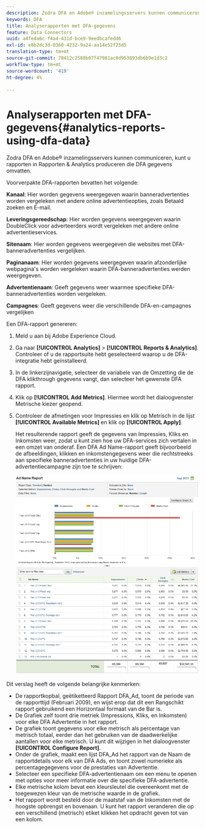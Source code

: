 ```yaml
---
description: Zodra DFA en Adobe® inzamelingsservers kunnen communiceren, kunt u rapporten in Rapporten & Analytics produceren die DFA gegevens omvatten.
keywords: DFA
title: Analyserapporten met DFA-gegevens
feature: Data Connectors
uuid: a4fe4a6c-f4a4-431d-bce9-9eedbcafedd6
exl-id: e8b2dc3d-0360-4232-9a24-aa14e52f25d5
translation-type: tm+mt
source-git-commit: 78412c2588b07f47981ac0d953893db6b9e1d3c2
workflow-type: tm+mt
source-wordcount: '419'
ht-degree: 4%

---
```


# Analyserapporten met DFA-gegevens{#analytics-reports-using-dfa-data}

Zodra DFA en Adobe® inzamelingsservers kunnen communiceren, kunt u rapporten in Rapporten &amp; Analytics produceren die DFA gegevens omvatten.

Voorverpakte DFA-rapporten bevatten het volgende:

**Kanaal**: Hier worden gegevens weergegeven waarin banneradvertenties worden vergeleken met andere online advertentieopties, zoals Betaald zoeken en E-mail.

**Leveringsgereedschap**: Hier worden gegevens weergegeven waarin DoubleClick voor adverteerders wordt vergeleken met andere online advertentieservices.

**Sitenaam**: Hier worden gegevens weergegeven die websites met DFA-banneradvertenties vergelijken.

**Paginanaam**: Hier worden gegevens weergegeven waarin afzonderlijke webpagina&#39;s worden vergeleken waarin DFA-banneradvertenties werden weergegeven.

**Advertentienaam**: Geeft gegevens weer waarmee specifieke DFA-banneradvertenties worden vergeleken.

**Campagnes**: Geeft gegevens weer die verschillende DFA-en-campagnes vergelijken

Een DFA-rapport genereren:

1. Meld u aan bij Adobe Experience Cloud.
1. Ga naar **[!UICONTROL Analytics]** > **[!UICONTROL Reports & Analytics]**. Controleer of u de rapportsuite hebt geselecteerd waarop u de DFA-integratie hebt geïnstalleerd.

1. In de linkerzijnavigatie, selecteer de variabele van de Omzetting die de DFA klikthrough gegevens vangt, dan selecteer het gewenste DFA rapport.
1. Klik op **[!UICONTROL Add Metrics]**. Hiermee wordt het dialoogvenster Metrische kiezer geopend.
1. Controleer de afmetingen voor Impressies en klik op Metrisch in de lijst **[!UICONTROL Available Metrics]** en klik op **[!UICONTROL Apply]**.

   Het resulterende rapport geeft de gegevens van Impressies, Kliks en Inkomsten weer, zodat u kunt zien hoe uw DFA-services zich vertalen in een omzet van onderaf.
Een DFA Ad Name-rapport geeft bijvoorbeeld de afbeeldingen, klikken en inkomstengegevens weer die rechtstreeks aan specifieke banneradvertenties in uw huidige DFA-advertentiecampagne zijn toe te schrijven:

   ![](assets/DFA_ad_name_report-sc15.png)

Dit verslag heeft de volgende belangrijke kenmerken:

* De rapportkopbal, geëtiketteerd Rapport DFA_Ad, toont de periode van de rapporttijd (Februari 2009), en wijst erop dat dit een Rangschikt rapport gebruikend een Horizontaal formaat van de Bar is.
* De Grafiek zelf toont drie metriek (Impressions, Kliks, en Inkomsten) voor elke DFA Advertentie in het rapport.
* De grafiek toont gegevens voor elke metrisch als percentage van metrisch totaal, eerder dan het gebruiken van de daadwerkelijke aantallen voor elke metrisch. U kunt dit wijzigen in het dialoogvenster **[!UICONTROL Configure Report]**.
* Onder de grafiek, maakt een lijst DFA_Ad het rapport van de Naam de rapportdetails voor elk van DFA Ads, en toont zowel numerieke als percentagegegevens voor de prestaties van Advertentie.
* Selecteer een specifieke DFA-advertentienaam om een menu te openen met opties voor meer informatie over die specifieke DFA-advertentie.
* Elke metrische kolom bevat een kleursleutel die overeenkomt met de toegewezen kleur van de metrische waarde in de grafiek.
* Het rapport wordt besteld door de maatstaf van de Inkomsten met de hoogste opbrengst en bovenaan. U kunt het rapport veranderen die op een verschillend (metrisch) etiket klikken het opdracht geven tot van een kolom.
